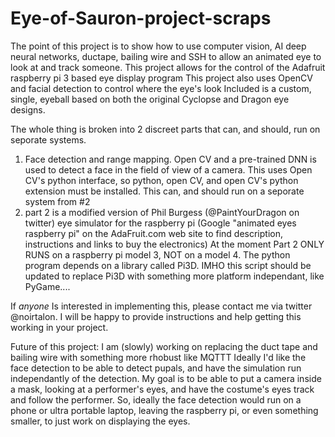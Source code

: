 # Eye-of-Sauron-project-scraps
The point of this project is to show how to use computer vision, AI deep neural networks, ductape, bailing wire and SSH to allow an animated eye to look at and track someone. 
This project allows for the control of the Adafruit raspberry pi 3 based eye display program
This project also uses OpenCV and facial detection to control where the eye's look
Included is a custom, single, eyeball based on both the original Cyclopse and Dragon eye designs. 

The whole thing is broken into 2 discreet parts that can, and should, run on seporate systems. 
  1) Face detection and range mapping. Open CV and a pre-trained DNN is used to detect a face in the field of view of a     camera. This uses Open CV's python interface, so python, open CV, and open CV's python extension must be installed. This can, and should run on a seporate system from #2
  2) part 2 is a modified version of Phil Burgess (@PaintYourDragon on twitter) eye simulator for the raspberry pi (Google   "animated eyes raspberry pi" on the AdaFruit.com web site to find description, instructions and links to buy the electronics)     At the moment Part 2 ONLY RUNS on a raspberry pi model 3, NOT on a model 4. The python program depends on a library called Pi3D. IMHO this script should be updated to replace Pi3D with something more platform independant, like PyGame....

If _anyone_ Is interested in implementing this, please contact me via twitter @noirtalon. I will be happy to provide instructions and help getting this working in your project. 

Future of this project: I am (slowly) working on replacing the duct tape and bailing wire with something more rhobust like MQTTT Ideally I'd like the face detection to be able to detect pupals, and have the simulation run independantly of the detection. My goal is to be able to put a camera inside a mask, looking at a performer's eyes, and have the costume's eyes track and follow the performer. So, ideally the face detection would run on a phone or ultra portable laptop, leaving the raspberry pi, or even something smaller, to just work on displaying the eyes. 
